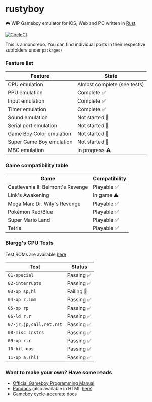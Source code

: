 # rustyboy
🎮 WIP Gameboy emulator for iOS, Web and PC written in [Rust](https://www.rust-lang.org).

[![CircleCI](https://circleci.com/gh/flix477/rustyboy/tree/master.svg?style=svg)](https://circleci.com/gh/flix477/rustyboy/tree/master)

This is a monorepo. You can find individual ports in their respective subfolders under `packages/`

### Feature list
| Feature                  | State                       |
| ------------------------ | --------------------------- |
| CPU emulation            | Almost complete (see tests) |
| PPU emulation            | Complete ✅                 |
| Input emulation          | Complete ✅                 |
| Timer emulation          | Complete ✅                 |
| Sound emulation          | Not started 🚫              |
| Serial port emulation    | Not started 🚫              |
| Game Boy Color emulation | Not started 🚫              |
| Super Game Boy emulation | Not started 🚫              |
| MBC emulation            | In progress ⚠️              |

### Game compatibility table
| Game                              | Compatibility     |
| --------------------------------- | ----------------- |
| Castlevania II: Belmont's Revenge | Playable ✅       |
| Link's Awakening                  | In game ⚠️        |
| Mega Man: Dr. Wily's Revenge      | Playable ✅       |
| Pokémon Red/Blue                  | Playable ✅       |
| Super Mario Land                  | Playable ✅       |
| Tetris                            | Playable ✅       |

### Blargg's CPU Tests
Test ROMs are available [here](http://slack.net/~ant/old/gb-tests/)

| Test                   | Status     |
| ---------------------- | ---------- |
| `01-special`           | Passing ✅ |
| `02-interrupts`        | Passing ✅ |
| `03-op sp,hl`          | Failing 🚫 |
| `04-op r,imm`          | Passing ✅ |
| `05-op rp`             | Passing ✅ |
| `06-ld r,r`            | Passing ✅ |
| `07-jr,jp,call,ret,rst`| Passing ✅ |
| `08-misc instrs`       | Passing ✅ |
| `09-op r,r`            | Passing ✅ |
| `10-bit ops`           | Passing ✅ |
| `11-op a,(hl)`         | Passing ✅ |

### Want to make your own? Have some reads
- [Official Gameboy Programming Manual](https://ia801906.us.archive.org/19/items/GameBoyProgManVer1.1/GameBoyProgManVer1.1.pdf)
- [Pandocs](http://marc.rawer.de/Gameboy/Docs/GBCPUman.pdf) (also available in HTML [here](http://gbdev.gg8.se/wiki/articles/Pan_Docs))
- [Gameboy cycle-accurate docs](https://github.com/AntonioND/giibiiadvance/blob/master/docs/TCAGBD.pdf)
